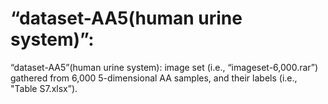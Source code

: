 # “dataset-AA5(human urine system)”:
 “dataset-AA5”(human urine system): image set (i.e., “imageset-6,000.rar”) gathered from 6,000 5-dimensional AA samples, and their labels (i.e., "Table S7.xlsx”).
